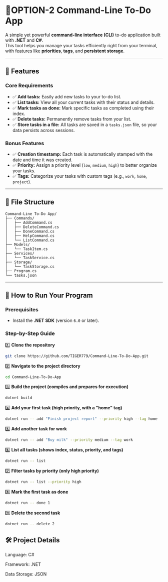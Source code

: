 # 📝OPTION-2 Command-Line To-Do App

A simple yet powerful **command-line interface (CLI)** to-do application built with **.NET** and **C#**.  
This tool helps you manage your tasks efficiently right from your terminal, with features like **priorities**, **tags**, and **persistent storage**.

---

## 📌 Features

### **Core Requirements**
- ✅ **Add tasks:** Easily add new tasks to your to-do list.
- ✅ **List tasks:** View all your current tasks with their status and details.
- ✅ **Mark tasks as done:** Mark specific tasks as completed using their index.
- ✅ **Delete tasks:** Permanently remove tasks from your list.
- ✅ **Store tasks in a file:** All tasks are saved in a `tasks.json` file, so your data persists across sessions.

### **Bonus Features**
- ✅ **Creation timestamp:** Each task is automatically stamped with the date and time it was created.
- ✅ **Priority:** Assign a priority level (`low`, `medium`, `high`) to better organize your tasks.
- ✅ **Tags:** Categorize your tasks with custom tags (e.g., `work`, `home`, `project`).

---

## 📂 File Structure
```
Command-Line To-Do App/
├── Commands/
│   ├── AddCommand.cs
│   ├── DeleteCommand.cs
│   ├── DoneCommand.cs
│   ├── HelpCommand.cs
│   └── ListCommand.cs
├── Models/
│   └── TaskItem.cs
├── Services/
│   └── TaskService.cs
├── Storage/
│   └── TaskStorage.cs
├── Program.cs
└── tasks.json
```
---

## 🚀 How to Run Your Program

### **Prerequisites**
- Install the **.NET SDK** (version `6.0` or later).

### **Step-by-Step Guide**

1️⃣ **Clone the repository**  
```bash
git clone https://github.com/TIGER779/Command-Line-To-Do-App.git
```

2️⃣ **Navigate to the project directory**  
```bash
cd Command-Line-To-Do-App
```

3️⃣ **Build the project (compiles and prepares for execution)**   
```bash
dotnet build
```

4️⃣ **Add your first task (high priority, with a "home" tag)**
```bash
dotnet run -- add "Finish project report" --priority high --tag home
```

5️⃣ **Add another task for work**
```bash
dotnet run -- add "Buy milk" --priority medium --tag work
```

6️⃣ **List all tasks (shows index, status, priority, and tags)**
```bash
dotnet run -- list
```

7️⃣ **Filter tasks by priority (only high priority)**
```bash
dotnet run -- list --priority high
```

8️⃣ **Mark the first task as done**    
```bash
dotnet run -- done 1
```

9️⃣ **Delete the second task**    
```bash
dotnet run -- delete 2
```


## 🛠️ Project Details
Language: C#

Framework: .NET

Data Storage: JSON
